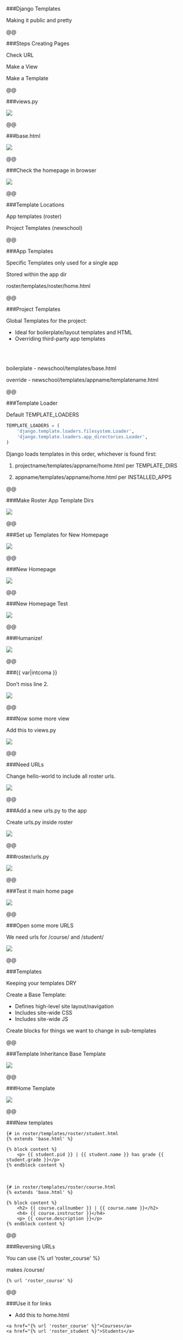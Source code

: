 ###Django Templates

Making it public and pretty

@@

###Steps Creating Pages

Check URL

Make a View

Make a Template

@@

###views.py

![](images/image1.png)

@@

###base.html

![](images/image2.png)

@@

###Check the homepage in browser

![](images/image3.png)

@@

###Template Locations

App templates (roster)

Project Templates (newschool)

@@

###App Templates

Specific Templates only used for a single app

Stored within the app dir

roster/templates/roster/home.html

@@

###Project Templates

Global Templates for the project:

* Ideal for boilerplate/layout templates and HTML
* Overriding third-party app templates
<br/>
<br/>

boilerplate - newschool/templates/base.html

override - newschool/templates/appname/templatename.html

@@

###Template Loader

Default TEMPLATE_LOADERS

```python
TEMPLATE_LOADERS = (
    'django.template.loaders.filesystem.Loader',
    'django.template.loaders.app_directories.Loader',
)
 ```

Django loads templates in this order, whichever is found first:

1. projectname/templates/appname/home.html per TEMPLATE_DIRS

1. appname/templates/appname/home.html per INSTALLED_APPS

@@

###Make Roster App Template Dirs

![](images/image4.png)

@@

###Set up Templates for New Homepage

![](images/image5.png)

@@

###New Homepage

![](images/image6.png)

@@

###New Homepage Test

![](images/image7.png)

@@

###Humanize!

![](images/image8.png)

@@

###{{ var|intcoma }}

Don’t miss line 2.

![](images/image9.png)

@@

###Now some more view

Add this to views.py

![](images/image10.png)

@@

###Need URLs

Change hello-world to include all roster urls.

![](images/image11.png)

@@

###Add a new urls.py to the app

Create urls.py inside roster

![](images/image12.png)

@@

###roster/urls.py

![](images/image13.png)

@@

###Test it main home page

![](images/image14.png)

@@

###Open some more URLS

We need urls for /course/ and /student/

![](images/image15.png)

@@

###Templates

Keeping your templates DRY

Create a Base Template:

* Defines high-level site layout/navigation
* Includes site-wide CSS
* Includes site-wide JS

Create blocks for things we want to change in sub-templates

@@

###Template Inheritance Base Template

![](images/image16.png)

@@

###Home Template

![](images/image17.png)

@@

###New templates

```
{# in roster/templates/roster/student.html
{% extends 'base.html' %}

{% block content %}
    <p> {{ student.pid }} | {{ student.name }} has grade {{ student.grade }}</p>
{% endblock content %}
```

<br/>

```
{# in roster/templates/roster/course.html
{% extends 'base.html' %}

{% block content %}
    <h2> {{ course.callnumber }} | {{ course.name }}</h2>
    <h4> {{ course.instructor }}</h4>
    <p> {{ course.description }}</p>
{% endblock content %}
```

@@

###Reversing URLs

You can use {% url ‘roster_course' %}

makes /course/

```
{% url 'roster_course' %}

```

@@

###Use it for links

* Add this to home.html

```
<a href="{% url 'roster_course' %}">Courses</a>
<a href="{% url 'roster_student %}">Students</a>
```

